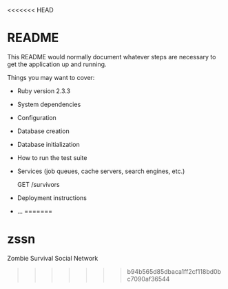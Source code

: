 <<<<<<< HEAD
# README

This README would normally document whatever steps are necessary to get the
application up and running.

Things you may want to cover:

* Ruby version
	2.3.3
* System dependencies

* Configuration

* Database creation

* Database initialization

* How to run the test suite

* Services (job queues, cache servers, search engines, etc.)

	GET /survivors
* Deployment instructions

* ...
=======
# zssn
Zombie Survival Social Network
>>>>>>> b94b565d85dbaca1ff2cf118bd0bc7090af36544
